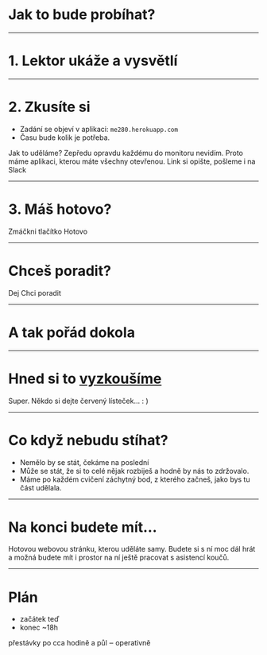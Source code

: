 <!-- .slide: data-state="c-slide-inter" -->
# Jak to bude probíhat?

----

# 1. Lektor ukáže a vysvětlí

----

# 2. Zkusíte si

- Zadání se objeví v aplikaci: `me280.herokuapp.com`
- Času bude kolik je potřeba.


>>>
Jak to uděláme? Zepředu opravdu každému do monitoru nevidím.
Proto máme aplikaci, kterou máte všechny otevřenou.
Link si opište, pošleme i na Slack

----

# 3. Máš hotovo?

>>>
Zmáčkni tlačítko Hotovo

----

# Chceš poradit?

>>>
Dej Chci poradit

----

# A tak pořád dokola

----

<!-- .slide: data-state="c-slide-task" -->

# Hned si to <a href="https://czechitas.herokuapp.com/">vyzkoušíme</a>

>>>
Super. Někdo si dejte červený lísteček… : )

----

# Co když nebudu stíhat?

>>>
* Nemělo by se stát, čekáme na poslední
* Může se stát, že si to celé nějak rozbiješ a hodně by nás to zdržovalo.
* Máme po každém cvičení záchytný bod, z kterého začneš, jako bys tu část udělala.

----

# Na konci budete mít…

>>>
Hotovou webovou stránku, kterou uděláte samy.
Budete si s ní moc dál hrát a možná budete mít i prostor na ní ještě pracovat s asistencí koučů.

----

# Plán

- začátek teď
- konec ~18h

>>>
přestávky po cca hodině a půl ‒ operativně


<!-- .element: class="c-text-left" -->
